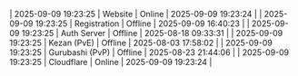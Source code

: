 | 2025-09-09 19:23:25 | Website | Online | 2025-09-09 19:23:24 |
| 2025-09-09 19:23:25 | Registration | Offline | 2025-09-09 16:40:23 |
| 2025-09-09 19:23:25 | Auth Server | Offline | 2025-08-18 09:33:31 |
| 2025-09-09 19:23:25 | Kezan (PvE) | Offline | 2025-08-03 17:58:02 |
| 2025-09-09 19:23:25 | Gurubashi (PvP) | Offline | 2025-08-23 21:44:06 |
| 2025-09-09 19:23:25 | Cloudflare | Online | 2025-09-09 19:23:24 |
